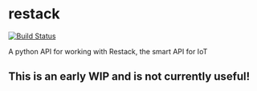 # restack

[![Build Status](https://travis-ci.org/lepoetemaudit/restack.svg?branch=master)](https://travis-ci.org/lepoetemaudit/restack)

A python API for working with Restack, the smart API for IoT

## This is an early WIP and is not currently useful!
